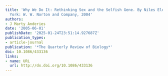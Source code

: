 ```yaml
---
title: 'Why We Do It: Rethinking Sex and the Selfish Gene. By Niles Eldredge. New
  York: W. W. Norton and Company, 2004'
authors:
- J Marty Anderies
date: '2005-06-01'
publishDate: '2025-01-24T23:51:14.927687Z'
publication_types:
- article-journal
publication: '*The Quarterly Review of Biology*'
doi: 10.1086/433136
links:
- name: URL
  url: http://dx.doi.org/10.1086/433136
---
```

